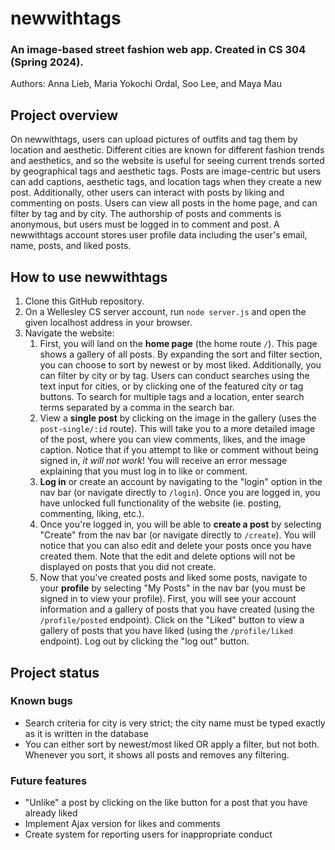 # newwithtags
### An image-based street fashion web app. Created in CS 304 (Spring 2024). 
Authors: Anna Lieb, Maria Yokochi Ordal, Soo Lee, and Maya Mau

## Project overview
On newwithtags, users can upload pictures of outfits and tag them by location and aesthetic. Different cities are known for different fashion trends and aesthetics, and so the website is useful for seeing current trends sorted by geographical tags and aesthetic tags. Posts are image-centric but users can add captions, aesthetic tags, and location tags when they create a new post. Additionally, other users can interact with posts by liking and commenting on posts. Users can view all posts in the home page, and can filter by tag and by city. The authorship of posts and comments is anonymous, but users must be logged in to comment and post. A newwithtags account stores user profile data including the user's email, name, posts, and liked posts. 

## How to use newwithtags
1. Clone this GitHub repository. 
2. On a Wellesley CS server account, run `node server.js` and open the given localhost address in your browser. 
3. Navigate the website: 
	1. First, you will land on the **home page** (the home route `/`). This page shows a gallery of all posts. By expanding the sort and filter section, you can choose to sort by newest or by most liked. Additionally, you can filter by city or by tag. Users can conduct searches using the text input for cities, or by clicking one of the featured city or tag buttons. To search for multiple tags and a location, enter search terms separated by a comma in the search bar.
	2. View a **single post** by clicking on the image in the gallery (uses the `post-single/:id` route). This will take you to a more detailed image of the post, where you can view comments, likes, and the image caption. Notice that if you attempt to like or comment without being signed in, *it will not work*! You will receive an error message explaining that you must log in to like or comment.
	3. **Log in** or create an account by navigating to the "login" option in the nav bar (or navigate directly to `/login`). Once you are logged in, you have unlocked full functionality of the website (ie. posting, commenting, liking, etc.). 
	4. Once you're logged in, you will be able to **create a post** by selecting "Create" from the nav bar (or navigate directly to `/create`). You will notice that you can also edit and delete your posts once you have created them. Note that the edit and delete options will not be displayed on posts that you did not create. 
	5. Now that you've created posts and liked some posts, navigate to your **profile** by selecting "My Posts" in the nav bar (you must be signed in to view your profile). First, you will see your account information and a gallery of posts that you have created (using the `/profile/posted` endpoint). Click on the "Liked" button to view a gallery of posts that you have liked (using the `/profile/liked` endpoint). Log out by clicking the "log out" button.

## Project status

### Known bugs
* Search criteria for city is very strict; the city name must be typed exactly as it is written in the database
* You can either sort by newest/most liked OR apply a filter, but not both. Whenever you sort, it shows all posts and removes any filtering. 

### Future features
* "Unlike" a post by clicking on the like button for a post that you have already liked
* Implement Ajax version for likes and comments
* Create system for reporting users for inappropriate conduct